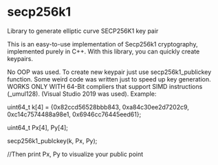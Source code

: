 # secp256k1
Library to generate elliptic curve SECP256K1 key pair

This is an easy-to-use implementation of Secp256k1 cryptography, 
implemented purely in C++. With this library, you can quickly create keypairs.

No OOP was used. To create new keypair just use secp256k1_publickey function.
Some weird code was written just to speed up key generation.
WORKS ONLY WITH 64-Bit compliers that support SIMD instructions (_umul128). (Visual Studio 2019 was used).
Example:

uint64_t k[4] = {0x82ccd56528bbb843, 0xa84c30ee2d7202c9, 0xc14c7574488a98e1, 0x6946cc76445eed61};

uint64_t Px[4], Py[4];

secp256k1_publckey(k, Px, Py);

//Then print Px, Py to visualize your public point


